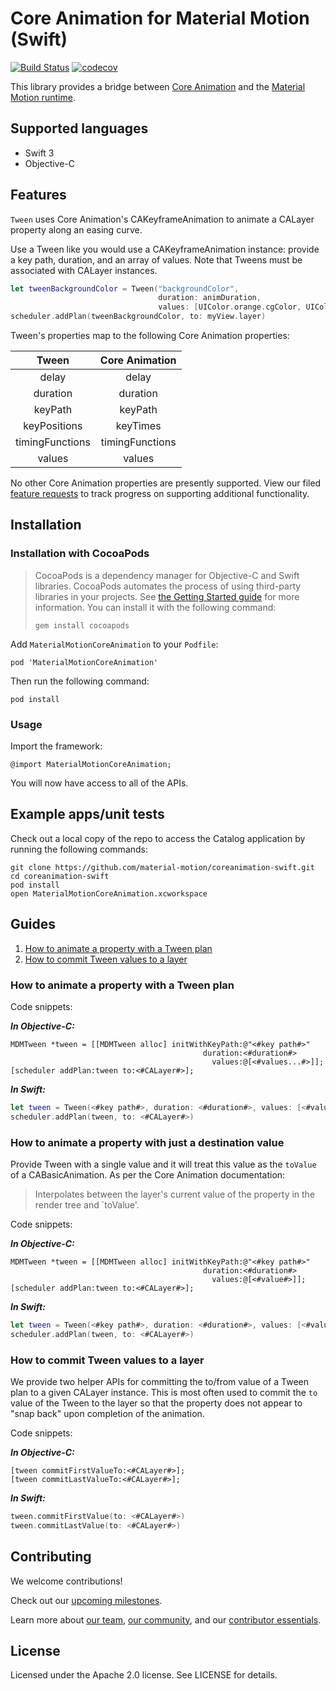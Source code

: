 # Core Animation for Material Motion (Swift)

[![Build Status](https://travis-ci.org/material-motion/coreanimation-swift.svg?branch=develop)](https://travis-ci.org/material-motion/coreanimation-swift)
[![codecov](https://codecov.io/gh/material-motion/coreanimation-swift/branch/develop/graph/badge.svg)](https://codecov.io/gh/material-motion/coreanimation-swift)

This library provides a bridge between
[Core Animation](https://developer.apple.com/library/content/documentation/Cocoa/Conceptual/CoreAnimation_guide/Introduction/Introduction.html) and the
[Material Motion runtime](https://github.com/material-motion/runtime-objc).

## Supported languages

- Swift 3
- Objective-C

## Features

`Tween` uses Core Animation's CAKeyframeAnimation to animate a CALayer property along an easing
curve.

Use a Tween like you would use a CAKeyframeAnimation instance: provide a key path, duration, and
an array of values. Note that Tweens must be associated with CALayer instances.

```swift
let tweenBackgroundColor = Tween("backgroundColor",
                                 duration: animDuration,
                                 values: [UIColor.orange.cgColor, UIColor.lightGray.cgColor])
scheduler.addPlan(tweenBackgroundColor, to: myView.layer)
```

Tween's properties map to the following Core Animation properties:

| Tween | Core Animation |
|:-----:|:--------------:|
| delay  | delay |
| duration  | duration |
| keyPath  | keyPath |
| keyPositions  | keyTimes |
| timingFunctions  | timingFunctions |
| values  | values |

No other Core Animation properties are presently supported. View our filed
[feature requests](https://github.com/material-motion/coreanimation-swift/labels/Feature%20request)
to track progress on supporting additional functionality.

## Installation

### Installation with CocoaPods

> CocoaPods is a dependency manager for Objective-C and Swift libraries. CocoaPods automates the
> process of using third-party libraries in your projects. See
> [the Getting Started guide](https://guides.cocoapods.org/using/getting-started.html) for more
> information. You can install it with the following command:
>
>     gem install cocoapods

Add `MaterialMotionCoreAnimation` to your `Podfile`:

    pod 'MaterialMotionCoreAnimation'

Then run the following command:

    pod install

### Usage

Import the framework:

    @import MaterialMotionCoreAnimation;

You will now have access to all of the APIs.

## Example apps/unit tests

Check out a local copy of the repo to access the Catalog application by running the following
commands:

    git clone https://github.com/material-motion/coreanimation-swift.git
    cd coreanimation-swift
    pod install
    open MaterialMotionCoreAnimation.xcworkspace

## Guides

1. [How to animate a property with a Tween plan](#how-to-animate-a-property-with-a-tween-plan)
2. [How to commit Tween values to a layer](#how-to-commit-tween-values-to-a-layer)

### How to animate a property with a Tween plan

Code snippets:

***In Objective-C:***

```objc
MDMTween *tween = [[MDMTween alloc] initWithKeyPath:@"<#key path#>"
                                           duration:<#duration#>
                                             values:@[<#values...#>]];
[scheduler addPlan:tween to:<#CALayer#>];
```

***In Swift:***

```swift
let tween = Tween(<#key path#>, duration: <#duration#>, values: [<#values...#>])
scheduler.addPlan(tween, to: <#CALayer#>)
```

### How to animate a property with just a destination value

Provide Tween with a single value and it will treat this value as the `toValue` of a
CABasicAnimation. As per the Core Animation documentation:

> Interpolates between the layer's current value of the property in the render tree and `toValue'.

Code snippets:

***In Objective-C:***

```objc
MDMTween *tween = [[MDMTween alloc] initWithKeyPath:@"<#key path#>"
                                           duration:<#duration#>
                                             values:@[<#value#>]];
[scheduler addPlan:tween to:<#CALayer#>];
```

***In Swift:***

```swift
let tween = Tween(<#key path#>, duration: <#duration#>, values: [<#value#>])
scheduler.addPlan(tween, to: <#CALayer#>)
```

### How to commit Tween values to a layer

We provide two helper APIs for committing the to/from value of a Tween plan to a given CALayer
instance. This is most often used to commit the `to` value of the Tween to the layer so that the
property does not appear to "snap back" upon completion of the animation.

Code snippets:

***In Objective-C:***

```objc
[tween commitFirstValueTo:<#CALayer#>];
[tween commitLastValueTo:<#CALayer#>];
```

***In Swift:***

```swift
tween.commitFirstValue(to: <#CALayer#>)
tween.commitLastValue(to: <#CALayer#>)
```

## Contributing

We welcome contributions!

Check out our [upcoming milestones](https://github.com/material-motion/coreanimation-swift/milestones).

Learn more about [our team](https://material-motion.github.io/material-motion/team/),
[our community](https://material-motion.github.io/material-motion/team/community/), and
our [contributor essentials](https://material-motion.github.io/material-motion/team/essentials/).

## License

Licensed under the Apache 2.0 license. See LICENSE for details.
